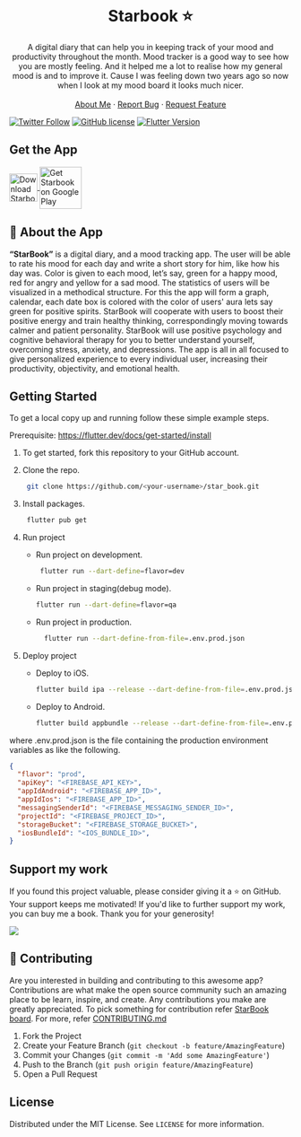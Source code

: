 <!-- PROJECT LOGO -->
<br />
<p align="center">
  <h1 align="center">Starbook ⭐️</h1>
  <p align="center">
    A digital diary that can help you in keeping track of your mood and productivity throughout the month. Mood tracker is a good way to see how you are mostly feeling. And it helped me a lot to realise how my general mood is and to improve it. Cause I was feeling down two years ago so now when I look at my mood board it looks much nicer.
    <br />
    <br />
    <a href="https://hashirshoaeb.com">About Me</a>
    ·
    <a href="https://github.com/hashirshoaeb/star_book/issues">Report Bug</a>
    ·
    <a href="https://github.com/hashirshoaeb/star_book/issues">Request Feature</a>
  </p>
</p>


[![Twitter Follow](https://img.shields.io/twitter/follow/hashirshoaeb?color=ffcc66&logo=twitter&logoColor=ffffff&style=for-the-badge)](https://twitter.com/hashirshoaeb)
[![GitHub license](https://img.shields.io/github/license/hashirshoaeb/star_book?style=for-the-badge)](https://github.com/hashirshoaeb/star_book/blob/master/LICENSE)
[![Flutter Version](https://img.shields.io/static/v1?label=Flutter&message=3.10.1&color=ffcc66&style=for-the-badge)](https://flutter.dev/docs/development/tools/sdk/releases)

## Get the App


<div>
  <a 
    href="https://apps.apple.com/us/app/starbook-journal-ai-diary/id1552418289?itsct=apps_box&amp;itscg=30200"
    >
    <img
      align="center"
      style="height: 50px"
      src="https://tools.applemediaservices.com/api/badges/download-on-the-app-store/white/en-US" 
      alt="Download Starbook on App Store"/>
  </a>
  <a 
    href="https://play.google.com/store/apps/details?id=com.hashirshoaeb.StarBook">
      <img
        align="center"
        style="height: 75px"
        src="https://play.google.com/intl/en_us/badges/static/images/badges/en_badge_web_generic.png"
        alt="Get Starbook on Google Play"/>
  </a>
</div>

## 📝 About the App

**“StarBook”** is a digital diary, and a mood tracking app. The user will be able to rate his mood for each day and write a short story for him, like how his day was. Color is given to each mood, let’s say, green for a happy mood, red for angry and yellow for a sad mood. The statistics of users will be visualized in a methodical structure. For this the app will form a graph, calendar, each date box is colored with the color of users' aura lets say green for positive spirits. StarBook will cooperate with users to boost their positive energy and train healthy thinking, correspondingly moving towards calmer and patient personality. StarBook will use positive psychology and cognitive behavioral therapy for you to better understand yourself, overcoming stress, anxiety, and depressions. The app is all in all focused to give personalized experience to every individual user, increasing their productivity, objectivity, and emotional health.


## Getting Started

To get a local copy up and running follow these simple example steps.

Prerequisite: https://flutter.dev/docs/get-started/install

1. To get started, fork this repository to your GitHub account.

2. Clone the repo.
    ```sh
     git clone https://github.com/<your-username>/star_book.git
    ```
3. Install packages.
    ```sh
     flutter pub get
    ```
4. Run project
    - Run project on development.
      ```sh
       flutter run --dart-define=flavor=dev
      ```
    - Run project in staging(debug mode).
      ```sh
      flutter run --dart-define=flavor=qa
      ```
    - Run project in production.
      ```sh
        flutter run --dart-define-from-file=.env.prod.json
      ```
5. Deploy project
    - Deploy to iOS.
      ```sh
      flutter build ipa --release --dart-define-from-file=.env.prod.json
      ```
    -   Deploy to Android.
         ```sh
        flutter build appbundle --release --dart-define-from-file=.env.prod.json
        ```
where .env.prod.json is the file containing the production environment variables as like the following.
```json
{
  "flavor": "prod",
  "apiKey": "<FIREBASE_API_KEY>",
  "appIdAndroid": "<FIREBASE_APP_ID>",
  "appIdIos": "<FIREBASE_APP_ID>",
  "messagingSenderId": "<FIREBASE_MESSAGING_SENDER_ID>",
  "projectId": "<FIREBASE_PROJECT_ID>",
  "storageBucket": "<FIREBASE_STORAGE_BUCKET>",
  "iosBundleId": "<IOS_BUNDLE_ID>",
}
```

## Support my work

If you found this project valuable, please consider giving it a ⭐️ on GitHub. Your support keeps me motivated! If you'd like to further support my work, you can buy me a book. Thank you for your generosity!

<div>
  <a href="https://www.buymeacoffee.com/hashirshoaeb"><img src="https://img.buymeacoffee.com/button-api/?text=Buy me a book&emoji=📖&slug=hashirshoaeb&button_colour=5F7FFF&font_colour=ffffff&font_family=Cookie&outline_colour=000000&coffee_colour=FFDD00" /></a>
 </div>

## 🤝 Contributing

Are you interested in building and contributing to this awesome app? Contributions are what make the open source community such an amazing place to be learn, inspire, and create. Any contributions you make are greatly appreciated. To pick something for contribution refer [StarBook board](https://github.com/Blocship/star_book/issues). For more, refer [CONTRIBUTING.md](CONTRIBUTING.md)

1. Fork the Project
2. Create your Feature Branch (`git checkout -b feature/AmazingFeature`)
3. Commit your Changes (`git commit -m 'Add some AmazingFeature'`)
4. Push to the Branch (`git push origin feature/AmazingFeature`)
5. Open a Pull Request

## License

Distributed under the MIT License. See `LICENSE` for more information.
